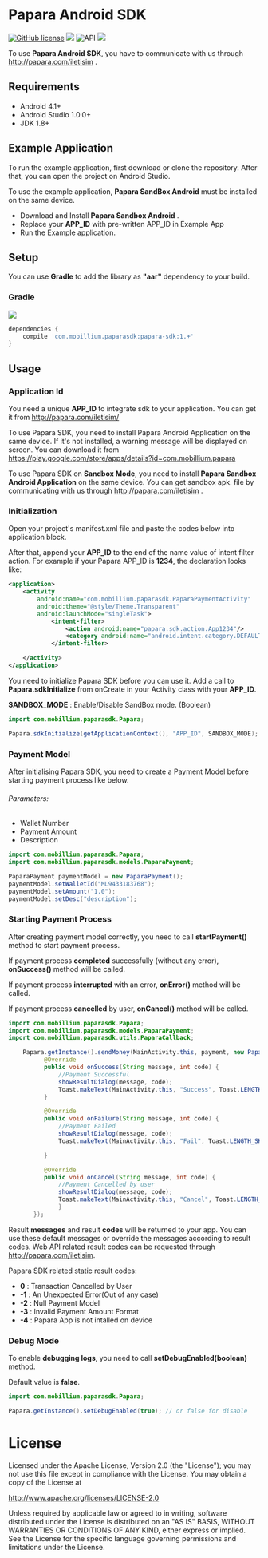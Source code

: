 # Papara Android SDK

[![GitHub license](https://img.shields.io/github/license/dcendents/android-maven-gradle-plugin.svg)](http://www.apache.org/licenses/LICENSE-2.0.html)
![](https://img.shields.io/badge/platform-android-green.svg)
![API](https://img.shields.io/badge/API-16%2B-brightgreen.svg?style=flat)
![](https://img.shields.io/badge/Gradle-v2.2.1-red.svg)



To use  **Papara Android SDK**, you have to communicate with us through http://papara.com/iletisim .


## Requirements

- Android  4.1+
- Android Studio 1.0.0+
- JDK 1.8+


## Example Application

To run the example application, first download or clone the repository. After that, you can open the project on Android Studio.

To use the example application, **Papara SandBox Android**  must be installed on the same device.

* Download and Install **Papara Sandbox Android** .
* Replace your **APP_ID**  with pre-written APP_ID in Example App
* Run the Example application.

## Setup
You can use **Gradle** to add the library as **"aar"**  dependency to your build.


### Gradle
![](https://img.shields.io/badge/Gradle-v2.2.1-red.svg)
```groovy
dependencies {
    compile 'com.mobillium.paparasdk:papara-sdk:1.+'
}
```

## Usage

### Application Id

You need a unique **APP_ID** to integrate sdk to your application. You can get it from
http://papara.com/iletisim/ 

To use Papara SDK, you need to install Papara Android Application on the same device. If it's not installed, a warning message will be displayed on screen. You can download it from https://play.google.com/store/apps/details?id=com.mobillium.papara 

To use Papara SDK on **Sandbox Mode**, you need to install **Papara Sandbox Android Application** on the same device.  You can get sandbox apk. file by communicating with us through http://papara.com/iletisim .



### Initialization

Open your project's manifest.xml file and paste the codes below into application block. 

After that, append your **APP_ID** to the end of the name value of intent filter action. For example if your Papara APP_ID is **1234**, the declaration looks like:

```xml
<application>
    <activity 
        android:name="com.mobillium.paparasdk.PaparaPaymentActivity"
        android:theme="@style/Theme.Transparent"
        android:launchMode="singleTask">
            <intent-filter>
                <action android:name="papara.sdk.action.App1234"/>
                <category android:name="android.intent.category.DEFAULT"/>
            </intent-filter>

    </activity>
</application>
```

You need to initialize Papara SDK before you can use it. Add a call to **Papara.sdkInitialize** from onCreate in your Activity class with your **APP_ID**.


**SANDBOX_MODE** : Enable/Disable SandBox mode. (Boolean)

```java
import com.mobillium.paparasdk.Papara;

Papara.sdkInitialize(getApplicationContext(), "APP_ID", SANDBOX_MODE);
```

### Payment Model

After initialising Papara SDK, you need to create a Payment Model before starting payment process like below.

###### Parameters: 
* Wallet Number
* Payment Amount
* Description

```java
import com.mobillium.paparasdk.Papara;
import com.mobillium.paparasdk.models.PaparaPayment;

PaparaPayment paymentModel = new PaparaPayment();
paymentModel.setWalletId("ML9433183768");
paymentModel.setAmount("1.0");
paymentModel.setDesc("description");
```

### Starting Payment Process

After creating payment model correctly, you need to call **startPayment()** method to start payment process.

If payment process **completed** successfully (without any error), **onSuccess()** method will be called.

If payment process **interrupted** with an error, **onError()** method will be called.

If payment process **cancelled** by user, **onCancel()** method will be called.



```java
import com.mobillium.paparasdk.Papara;
import com.mobillium.paparasdk.models.PaparaPayment;
import com.mobillium.paparasdk.utils.PaparaCallback;

    Papara.getInstance().sendMoney(MainActivity.this, payment, new PaparaCallback() {
          @Override
          public void onSuccess(String message, int code) {
              //Payment Successful
              showResultDialog(message, code);
              Toast.makeText(MainActivity.this, "Success", Toast.LENGTH_SHORT).show();
          }

          @Override
          public void onFailure(String message, int code) {
              //Payment Failed
              showResultDialog(message, code);
              Toast.makeText(MainActivity.this, "Fail", Toast.LENGTH_SHORT).show();

          }

          @Override
          public void onCancel(String message, int code) {
              //Payment Cancelled by user
              showResultDialog(message, code);
              Toast.makeText(MainActivity.this, "Cancel", Toast.LENGTH_SHORT).show();
              }
       });
```
Result **messages** and result **codes** will be returned to your app. You can use these default messages or override the messages according to result codes. Web API related result codes can be requested through http://papara.com/iletisim.

Papara SDK related static result codes:

 - **0** : Transaction Cancelled by User 
 - **-1** : An Unexpected Error(Out of any case) 
 - **-2** : Null Payment Model 
 - **-3** : Invalid Payment Amount Format
 - **-4** : Papara App is not intalled on device 

### Debug Mode
To enable **debugging logs**, you need to call **setDebugEnabled(boolean)** method.

Default value is **false**. 
```java
import com.mobillium.paparasdk.Papara;

Papara.getInstance().setDebugEnabled(true); // or false for disable
```


License
====================

Licensed under the Apache License, Version 2.0 (the "License");
you may not use this file except in compliance with the License.
You may obtain a copy of the License at

   http://www.apache.org/licenses/LICENSE-2.0

Unless required by applicable law or agreed to in writing, software
distributed under the License is distributed on an "AS IS" BASIS,
WITHOUT WARRANTIES OR CONDITIONS OF ANY KIND, either express or implied.
See the License for the specific language governing permissions and
limitations under the License.